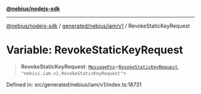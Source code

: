 [**@nebius/nodejs-sdk**](../../../../../README.md)

***

[@nebius/nodejs-sdk](../../../../../README.md) / [generated/nebius/iam/v1](../README.md) / RevokeStaticKeyRequest

# Variable: RevokeStaticKeyRequest

> **RevokeStaticKeyRequest**: [`MessageFns`](../../../../../runtime/protos/core/interfaces/MessageFns.md)\<[`RevokeStaticKeyRequest`](../interfaces/RevokeStaticKeyRequest.md), `"nebius.iam.v1.RevokeStaticKeyRequest"`\>

Defined in: src/generated/nebius/iam/v1/index.ts:18731
